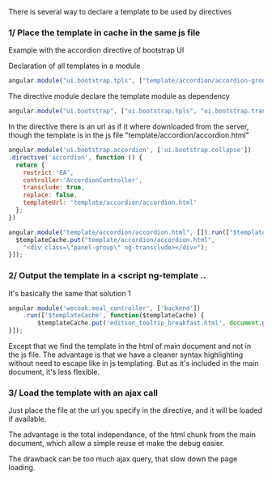 There is several way to declare a template to be used by directives

### 1/ Place the template in cache in the same js file


Example with the accordion directive of bootstrap UI 

Declaration of all templates in a module
````js
angular.module("ui.bootstrap.tpls", ["template/accordion/accordion-group.html","template/accordion/accordion.html","template/alert/alert.html","template/carousel/carousel.html","template/carousel/slide.html","template/datepicker/datepicker.html","template/datepicker/day.html","template/datepicker/month.html","template/datepicker/popup.html","template/datepicker/year.html","template/modal/backdrop.html","template/modal/window.html","template/pagination/pager.html","template/pagination/pagination.html","template/tooltip/tooltip-html-unsafe-popup.html","template/tooltip/tooltip-popup.html","template/popover/popover.html","template/progressbar/bar.html","template/progressbar/progress.html","template/progressbar/progressbar.html","template/rating/rating.html","template/tabs/tab.html","template/tabs/tabset.html","template/timepicker/timepicker.html","template/typeahead/typeahead-match.html","template/typeahead/typeahead-popup.html"]);
````

The directive module declare the template module as dependency
````js 
angular.module("ui.bootstrap", ["ui.bootstrap.tpls", "ui.bootstrap.transition","ui.bootstrap.collapse","ui.bootstrap.accordion","ui.bootstrap.alert","ui.bootstrap.bindHtml","ui.bootstrap.buttons","ui.bootstrap.carousel","ui.bootstrap.dateparser","ui.bootstrap.position","ui.bootstrap.datepicker","ui.bootstrap.dropdown","ui.bootstrap.modal","ui.bootstrap.pagination","ui.bootstrap.tooltip","ui.bootstrap.popover","ui.bootstrap.progressbar","ui.bootstrap.rating","ui.bootstrap.tabs","ui.bootstrap.timepicker","ui.bootstrap.typeahead"]);
````
In the directive there is an url as if it where downloaded from the server, though the template is in the js file 
"template/accordion/accordion.html"
````js
angular.module('ui.bootstrap.accordion', ['ui.bootstrap.collapse'])
.directive('accordion', function () {
  return {
    restrict:'EA',
    controller:'AccordionController',
    transclude: true,
    replace: false,
    templateUrl: 'template/accordion/accordion.html'
  };
})
````

````js
angular.module("template/accordion/accordion.html", []).run(["$templateCache", function($templateCache) {
  $templateCache.put("template/accordion/accordion.html",
    "<div class=\"panel-group\" ng-transclude></div>");
}]);
````

### 2/ Output the template in a <script ng-template .. 

It's basically the same that solution 1 
````js
angular.module('wecook.meal_controller', ['backend'])
    .run(['$templateCache', function($templateCache) {
        $templateCache.put('edition_tooltip_breakfast.html', document.getElementById('edition_tooltip_breakfast.html').innerHTML );
}]);
````
Except that we find the template in the html of main document and not in the js file. 
The advantage is that we have a cleaner syntax highlighting without need to escape like in js templating. 
But as it's included in the main document, it's less flexible.

### 3/ Load the template with an ajax call 

Just place the file at the url you specify in the directive, and it will be loaded if available. 

The advantage is the total independance, of the html chunk from the main document, which allow a simple reuse et make the debug easier. 

The drawback can be too much ajax query, that slow down the page loading. 